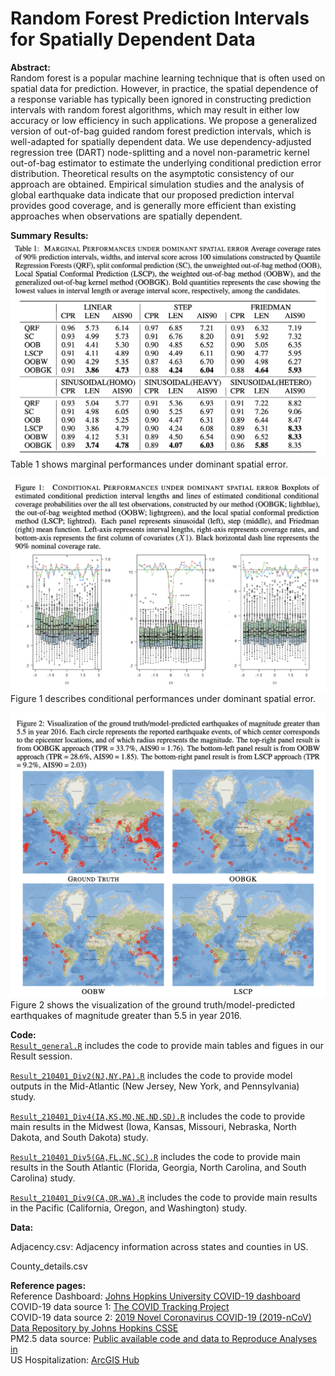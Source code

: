 # Random Forest Prediction Intervals for Spatially Dependent Data

<b>Abstract: </b><br>
Random forest is a popular machine learning technique that is often used on spatial data for prediction. However, in practice, the spatial dependence of a response variable has typically been ignored in constructing prediction intervals with random forest algorithms, which may result in either low accuracy or low efficiency in such applications. We propose a generalized version of out-of-bag guided random forest prediction intervals, which is well-adapted for spatially dependent data. We use dependency-adjusted regression tree (DART) node-splitting and a novel non-parametric kernel out-of-bag estimator to estimate the underlying conditional prediction error distribution. Theoretical results on the asymptotic consistency of our approach are obtained. Empirical simulation studies and the analysis of global earthquake data indicate that our proposed prediction interval provides good coverage, and is generally more efficient than  existing approaches when observations are spatially dependent. 

<b>Summary Results: </b><br>
![](./Paper_work/Table1.png) <br>
Table 1 shows marginal performances under dominant spatial error.

![](./Paper_work/Figure1.png) <br>
Figure 1 describes conditional performances under dominant spatial error.

![](./Paper_work/Figure2.png) <br>
Figure 2 shows the visualization of the ground truth/model-predicted earthquakes of magnitude greater than 5.5 in year 2016.


<b>Code: </b><br>
[`Result_general.R`](https://github.com/junpeea/COVID-PM-STZINB/blob/main/Paper_work/Code/Result_general.R) includes the code to provide main tables and figues in our Result session.

[`Result_210401_Div2(NJ,NY,PA).R`](https://github.com/junpeea/COVID-PM-STZINB/blob/main/Papaer_work/Code/Result_210401_Div2(NJ,NY,PA).R) includes the code to provide model outputs in the Mid-Atlantic (New Jersey, New York, and Pennsylvania) study.

[`Result_210401_Div4(IA,KS,MO,NE,ND,SD).R`](https://github.com/junpeea/COVID-PM-STZINB/blob/main/Papaer_work/Code/Result_210401_Div4(IA,KS,MO,NE,ND,SD).R) includes the code to provide main results in the Midwest (Iowa, Kansas, Missouri, Nebraska, North Dakota, and South Dakota) study.

[`Result_210401_Div5(GA,FL,NC,SC).R`](https://github.com/junpeea/COVID-PM-STZINB/blob/main/Papaer_work/Code/Result_210401_Div5(GA,FL,NC,SC).R) includes the code to provide main results in the South Atlantic (Florida, Georgia, North Carolina, and South Carolina) study.

[`Result_210401_Div9(CA,OR,WA).R`](https://github.com/junpeea/COVID-PM-STZINB/blob/main/Papaer_work/Code/Result_210401_Div9(CA,OR,WA).R) includes the code to provide main results in the Pacific (California, Oregon, and Washington) study.

<b>Data: </b><br>

Adjacency.csv: Adjacency information across states and counties in US.

County_details.csv

<b>Reference pages: </b><br>
Reference Dashboard: [Johns Hopkins University COVID-19 dashboard](https://gisanddata.maps.arcgis.com/apps/opsdashboard/index.html#/bda7594740fd40299423467b48e9ecf6)<br>
COVID-19 data source 1: [The COVID Tracking Project](https://covidtracking.com/)<br>
COVID-19 data source 2: [2019 Novel Coronavirus COVID-19 (2019-nCoV) Data Repository by Johns Hopkins CSSE ](https://github.com/CSSEGISandData/COVID-19)<br>
PM2.5 data source: [Public available code and data to Reproduce Analyses in <Exposure to air pollution and COVID-19 mortality in the United States>](https://github.com/wxwx1993/PM_COVID) <br>
US Hospitalization: [ArcGIS Hub](https://hub.arcgis.com/search) <br>
